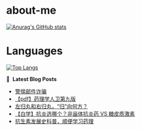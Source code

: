 # about-me
[![Anurag's GitHub stats](https://github-readme-stats.vercel.app/api?username=whitewatercn)](https://github.com/anuraghazra/github-readme-stats)

# Languages
[![Top Langs](https://github-readme-stats.vercel.app/api/top-langs/?username=whitewatercn)](https://github.com/anuraghazra/github-readme-stats)

📕 &nbsp;**Latest Blog Posts**
<!-- BLOG-POST-LIST:START -->
- [警惕邮件诈骗](https://forum.beginner.center/t/topic/1411/1)
- [【pdf】药理学人卫第九版](https://forum.beginner.center/t/topic/1410/1)
- [左归丸和右归丸，“归”向何方？](https://forum.beginner.center/t/topic/1409/1)
- [【白学】抗炎选哪个？非甾体抗炎药 VS 糖皮质激素](https://forum.beginner.center/t/topic/940/3)
- [抗生素发展史科普，顺便学习药理](https://forum.beginner.center/t/topic/1407/1)
<!-- BLOG-POST-LIST:END -->
